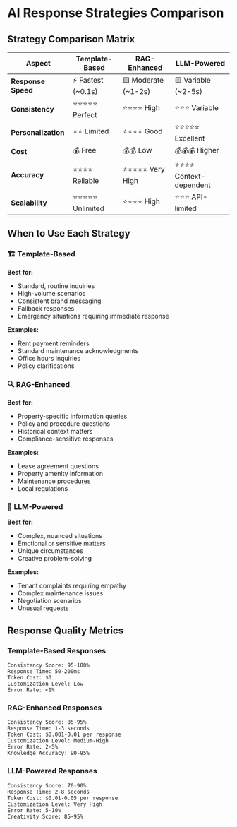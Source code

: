 # AI Response Strategies Comparison

## Strategy Comparison Matrix

| Aspect | Template-Based | RAG-Enhanced | LLM-Powered |
|--------|---------------|--------------|-------------|
| **Response Speed** | ⚡ Fastest (~0.1s) | 🟨 Moderate (~1-2s) | 🟨 Variable (~2-5s) |
| **Consistency** | ⭐⭐⭐⭐⭐ Perfect | ⭐⭐⭐⭐ High | ⭐⭐⭐ Variable |
| **Personalization** | ⭐⭐ Limited | ⭐⭐⭐⭐ Good | ⭐⭐⭐⭐⭐ Excellent |
| **Cost** | 💰 Free | 💰💰 Low | 💰💰💰 Higher |
| **Accuracy** | ⭐⭐⭐⭐ Reliable | ⭐⭐⭐⭐⭐ Very High | ⭐⭐⭐⭐ Context-dependent |
| **Scalability** | ⭐⭐⭐⭐⭐ Unlimited | ⭐⭐⭐⭐ High | ⭐⭐⭐ API-limited |

## When to Use Each Strategy

### 🏗️ Template-Based
**Best for:**
- Standard, routine inquiries
- High-volume scenarios
- Consistent brand messaging
- Fallback responses
- Emergency situations requiring immediate response

**Examples:**
- Rent payment reminders
- Standard maintenance acknowledgments
- Office hours inquiries
- Policy clarifications

### 🔍 RAG-Enhanced  
**Best for:**
- Property-specific information queries
- Policy and procedure questions
- Historical context matters
- Compliance-sensitive responses

**Examples:**
- Lease agreement questions
- Property amenity information
- Maintenance procedures
- Local regulations

### 🤖 LLM-Powered
**Best for:**
- Complex, nuanced situations
- Emotional or sensitive matters
- Unique circumstances
- Creative problem-solving

**Examples:**
- Tenant complaints requiring empathy
- Complex maintenance issues
- Negotiation scenarios
- Unusual requests

## Response Quality Metrics

### Template-Based Responses
```
Consistency Score: 95-100%
Response Time: 50-200ms
Token Cost: $0
Customization Level: Low
Error Rate: <1%
```

### RAG-Enhanced Responses  
```
Consistency Score: 85-95%
Response Time: 1-3 seconds
Token Cost: $0.001-0.01 per response
Customization Level: Medium-High
Error Rate: 2-5%
Knowledge Accuracy: 90-95%
```

### LLM-Powered Responses
```
Consistency Score: 70-90%
Response Time: 2-8 seconds  
Token Cost: $0.01-0.05 per response
Customization Level: Very High
Error Rate: 5-10%
Creativity Score: 85-95%
```